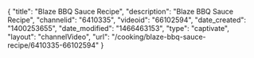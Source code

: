 {
    "title": "Blaze BBQ Sauce Recipe",
    "description": "Blaze BBQ Sauce Recipe",
    "channelid": "6410335",
    "videoid": "66102594",
    "date_created": "1400253655",
    "date_modified": "1466463153",
    "type": "captivate",
    "layout": "channelVideo",
    "url": "\/cooking\/blaze-bbq-sauce-recipe\/6410335-66102594"
}